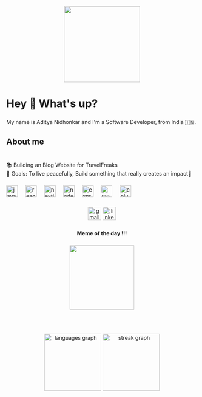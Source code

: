 <div align="center">
  <img height="200" src="https://user-images.githubusercontent.com/74038190/235224431-e8c8c12e-6826-47f1-89fb-2ddad83b3abf.gif"  />
</div>

###

<h1 align="left">Hey 👋 What's up?</h1>

###

<p align="left">My name is Aditya Nidhonkar and I'm a Software Developer, from India 🇮🇳.</p>

###

<h2 align="left">About me</h2>

###

<p align="left"><br>📚 Building an Blog Website for TravelFreaks<br>🎯 Goals: To live peacefully,  Build something that really creates an impact🚀</p>

###

<div align="left">
  <img src="https://img.shields.io/badge/JavaScript-F7DF1E?logo=javascript&logoColor=black&style=for-the-badge" height="30" alt="javascript logo"  />
  <img width="12" />
  <img src="https://img.shields.io/badge/React-61DAFB?logo=react&logoColor=black&style=for-the-badge" height="30" alt="react logo"  />
  <img width="12" />
  <img src="https://img.shields.io/badge/next.js-000000?style=for-the-badge&logo=nextdotjs&logoColor=white" height="30" alt="nextjs logo"  />
  <img width="12" />
  <img src="https://img.shields.io/badge/Node.js-339933?logo=nodedotjs&logoColor=white&style=for-the-badge" height="30" alt="nodejs logo"  />
  <img width="12" />
  <img src="https://img.shields.io/badge/Express-000000?logo=express&logoColor=white&style=for-the-badge" height="30" alt="express logo"  />
  <img width="12" />
  <img src="https://img.shields.io/badge/MongoDB-47A248?logo=mongodb&logoColor=white&style=for-the-badge" height="30" alt="mongodb logo"  />
  <img width="12" />
  <img src="https://img.shields.io/badge/C++-00599C?logo=cplusplus&logoColor=white&style=for-the-badge" height="30" alt="cplusplus logo"  />
  <img width="12" />
</div>

###

<div align="center">
  <img src="https://img.shields.io/static/v1?message=Gmail&logo=gmail&label=&color=D14836&logoColor=white&labelColor=&style=for-the-badge" height="35" alt="gmail logo"  />
  <img src="https://img.shields.io/static/v1?message=LinkedIn&logo=linkedin&label=&color=0077B5&logoColor=white&labelColor=&style=for-the-badge" height="35" alt="linkedin logo"  />
</div>

###

<h4 align="center">Meme of the day !!!</h4>

###

<div align="center">
  <img height="170" src="https://i.pinimg.com/originals/81/d2/bf/81d2bffd2d12c8275ab2c708b3fd5297.gif"  />
</div>

###

<br clear="both">

<!--<img src="https://raw.githubusercontent.com/Atnid21/Atnid21/output/snake.svg" alt="Snake animation" /> -->

###

<div align="center">
<!--   <img src="https://github-readme-stats.vercel.app/api?username=Atnid21&hide_title=false&hide_rank=false&show_icons=true&include_all_commits=true&count_private=true&disable_animations=false&theme=dracula&locale=en&hide_border=false&order=1" height="150" alt="stats graph"  /> -->
  <img src="https://github-readme-stats.vercel.app/api/top-langs?username=AdityaNidhonkar2004&locale=en&hide_title=false&layout=compact&card_width=320&langs_count=5&theme=dracula&hide_border=false&order=2" height="150" alt="languages graph"  />
  <img src="https://streak-stats.demolab.com?user=AdityaNidhonkar2004&locale=en&mode=daily&theme=dracula&hide_border=false&border_radius=5&order=3" height="150" alt="streak graph"  />
</div>



###
